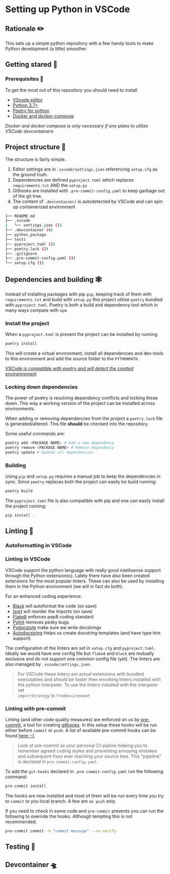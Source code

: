 # Setting up Python in VSCode

## Rationale ✏️

This sets up a simple python repository with a few handy tools to make Python development (a little) smoother.

## Getting stared 🚀

### Prerequisites 🧱

To get the most out of this repository you should need to install

* [VScode editor](https://code.visualstudio.com/Download)
* [Python 3.7+](https://www.python.org/)
* [Poetry for python](https://python-poetry.org/)
* [Docker and docker-compose](https://www.docker.com/)

_Docker and docker compose is only necessary if one plans to utilize VSCode devcontainers_

## Project structure 🧭

The structure is fairly simple.

1. Editor settings are in ```.vscode/settings.json``` referencing ```setup.cfg``` as the ground truth.
2. Dependencies are defined ```pyproject.toml``` which replaces ```requirements.txt``` AND the ```setup.py```
3. Githooks are installed with ```.pre-commit-config.yaml``` to keep garbage out of the git tree.
4. The  content of ```.devcontainer/``` is autodetected by VSCode and can spin up containerized environment

```bash
├── README.md
├── .vscode
|   └── settings.json (1)  
├── .devcontainer (4)
├── python_package
├── tests
├── pyproject.toml (2)
├── poetry.lock (2)
├── .gitignore
├── .pre-commit-config.yaml (3)
└── setup.cfg (1)
```

## Dependencies and building 🕸️

Instead of installing packages with pip ```pip```, keeping track of them with ```requirements.txt``` and build with ```setup.py``` this project utilize ```poetry``` bundled with
```pyproject.toml```. Poetry is both a build and dependency tool which in many ways compare with ``` npm ```.

### Install the project

When a ```pyproject.toml``` is present the project can be installed by running

```bash
poetry install
```

This will create a virtual environment, install all dependencies and dev-tools to this environment and add the source folder to the ```PYTHONPATH```.

_[VSCode is compatible with poetry and will detect the created environnement](https://devblogs.microsoft.com/python/python-in-visual-studio-code-april-2021-release/#support-for-poetry-environments)_

### Locking down dependencies

The power of poetry is resolving dependency conflicts and locking these down. This way a working version of the project can be installed across environments.

When adding or removing dependencies from the project a ```poetry.lock``` file is generated/altered. This file **should** be checked into the repository.

Some useful commands are:

```bash
poetry add <PACKAGE NAME> # Add a new dependency
poetry remove <PACKAGE NAME> # Remove dependency
poetry update # Update all dependencies
```

### Building

Using ```pip``` and ```setup.py``` requires a manual job to keep the dependencies in sync. Since ```poetry``` replaces both the project can easily be build running:

```bash
poetry build
```

The ```pyproject.toml``` file is also compatible with pip and one can easily install the project running:

```bash
pip install .
```

## Linting 🔎

### Autoformatting in VSCode

### Linting in VSCode

VSCode support the python language with really good intellisense support through the Python extension(s). Lately there have also been created extensions for the most popular linters. These can also be used by installing them in the Python environment (we will in fact do both).

For an enhanced coding experience:

* [Black](https://black.readthedocs.io/en/stable/) will autoformat the code (on save)
* [Isort](https://pycqa.github.io/isort/) will reorder the imports (on save)
* [Flake8](https://flake8.pycqa.org/en/latest/#) enforces pep8 coding standard
* [Pylint](https://pylint.pycqa.org/en/latest/) removes pesky bugs
* [Pydocstyle](http://www.pydocstyle.org/en/stable/) make sure we write docstrings
* [Autodocstring](https://marketplace.visualstudio.com/items?itemName=njpwerner.autodocstring) Helps us create docstring templates (and have type hint support)


The configuration of the linters are set in ```setup.cfg``` and ```pyproject.toml```. Ideally we would have _one_ config file but ```flake8``` and ```black``` are mutually exclusive and do not support one common config file (yet). The linters are also managed by ```.vscode/settings.json```.

>For VSCode these linters are actual extensions with bundled executables and _should_ be faster then envoking linters installed with the python interpeter. To use the linters installed with the interpeter set  
```importStrategy``` to ```fromEnvironment```

### Linting with pre-commit

Linting (and other code quality measures) are enforced on us by [pre-commit](https://pre-commit.com/#intro), a tool for creating [githooks](https://git-scm.com/book/en/v2/Customizing-Git-Git-Hooks). In this setup these hooks will be run either before ```commit``` or ```push```. A list of available pre-commit hooks can be found [here :-)](https://pre-commit.com/hooks.html)

>Look at pre-commit as your personal CI-pipline helping you to remember agreed coding styles and preventing annoying mistakes and subsequent fixes ever reaching your source tree. This "pipeline" is declared in ```pre-commit-config.yaml```.

To add the ```git-hooks``` declared in ```.pre-commit-config.yaml``` run the following command:

```bash
pre-commit install
```

The hooks are now installed and most of them will be run every time you try to ```commit``` to you local branch. A few are ```on push``` only.

If you need to check in some code and ```pre-commit``` prevents you can run the following to override the hooks. Although tempting this is not recommended.

```bash
pre-commit commit -m "commit message" --no-verify
```

## Testing 👷

## Devcontainer 🛸

